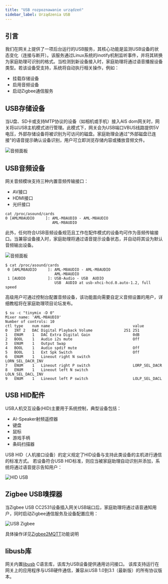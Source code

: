 ```yaml
---
title: "USB rozpoznawanie urządzeń"
sidebar_label: Urządzenia USB
---
```


## 引言

我们在网关上提供了一项后台运行的USB服务，其核心功能是监测USB设备的状态变化（连接与断开）。该服务通过Linux系统的inotify机制监听事件，并将其转换为家庭助理可识别的格式。当检测到新设备接入时，家庭助理将通过语音播报设备类型。若该设备受支持，系统将自动执行相关操作，例如：

- 挂载存储设备  
- 启用音频设备  
- 启动Zigbee通信服务

## USB存储设备

当U盘、SD卡或支持MTP协议的设备（如相机或手机）接入AIS dom网关时，网关将以USB主机模式进行管理。此模式下，网关会为USB端口VBUS线路提供5V电压，外部存储设备将被识别为可访问的磁盘。家庭助理会通过"外部磁盘已连接"的语音提示确认设备识别，用户可立即浏览存储内容或播放音频文件。

![音频面板](/img/en/bramka/usb_integration_drive.png)

## USB音频设备

网关音频模块支持三种内置音频传输接口：

- AV接口  
- HDMI接口  
- 光纤接口

```
cat /proc/asound/cards
0 [AMLM8AUDIO     ]: AML-M8AUDIO - AML-M8AUDIO
                     AML-M8AUDIO
```

此外，任何符合USB音频设备规范且工作在配件模式的设备均可作为音频传输接口。当兼容设备接入时，家庭助理将通过语音提示设备状态，并自动将其设为默认音频输出设备。

![音频面板](/img/en/bramka/usb_integration_audio.png)

```
$ cat /proc/asound/cards
 0 [AMLM8AUDIO     ]: AML-M8AUDIO - AML-M8AUDIO
                      AML-M8AUDIO
 1 [AUDIO          ]: USB-Audio - USB  AUDIO
                      USB  AUDIO at usb-xhci-hcd.0.auto-1.2, full speed
```

高级用户可通过控制台配置音频设备，该功能面向需要自定义音频设置的用户，详细教程将在家庭助理项目论坛发布。

```
$ su -c "tinymix -D 0"
Mixer name: 'AML-M8AUDIO'
Number of controls: 10
ctl	type	num	name                                     value
0	INT	2	DAC Digital Playback Volume              251 251
1	ENUM	1	DAC Extra Digital Gain                   0dB
2	BOOL	1	Audio i2s mute                           Off
3	ENUM	1	Output Swap                             
4	BOOL	1	Audio spdif mute                         Off
5	BOOL	1	Ext Spk Switch                           Off
6	ENUM	1	Lineout right N switch                   LORN_SEL_DACR_INV
7	ENUM	1	Lineout right P switch                   LORP_SEL_DACR
8	ENUM	1	Lineout left N switch                    LOLN_SEL_DACL_INV
9	ENUM	1	Lineout left P switch                    LOLP_SEL_DACL
```

## USB HID配件

USB人机交互设备(HID)主要用于系统控制，典型设备包括：

- AI-Speaker射频遥控器  
- 键盘  
- 鼠标  
- 游戏手柄  
- 条码扫描器

USB HID（人机接口设备）的定义规定了HID设备与支持此类设备的主机进行通信的标准方式。
若设备符合USB HID标准，则应当被家庭助理自动识别并添加，系统将通过语音提示告知用户：

![HID USB](/img/en/bramka/usb_integration_hid.png)

## Zigbee USB嗅探器

当Zigbee USB CC2531设备插入网关USB端口后，家庭助理将通过语音通知用户，同时启动Zigbee通信服务及设备配置应用：

![USB Zigbee](/img/en/bramka/usb_integration_zigbee.png)

具体操作详见[Zigbee2MQTT](/docs/ais_app_integration_zigbee)功能说明

## libusb库

网关内置[libusb](https://libusb.info/) C语言库，该库为USB设备提供通用访问接口。
该库支持运行在网关上的应用程序与USB硬件通信，兼容从USB 1.0到3.1（最新版）的所有协议版本。